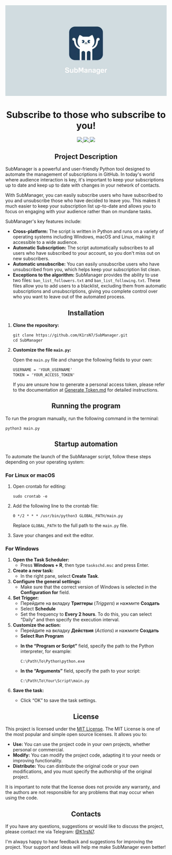 
<div align="center">
	<img src="./img/banner.jpg">
    <h1>Subscribe to those who subscribe to you!</h1>
      <a href="https://github.com/K1rsN7/SubManager/issues">
		<img src="https://img.shields.io/github/issues/K1rsN7/SubManager?color=C0CBD1&labelColor=1F3B58&style=for-the-badge">
	</a>
	<a href="https://github.com/K1rsN7/SubManager/stargazers">
		<img src="https://img.shields.io/github/stars/K1rsN7/SubManager?color=C0CBD1&labelColor=1F3B58&style=for-the-badge">
	</a>
	<a href="./LICENSE">
		<img src="https://img.shields.io/github/license/K1rsN7/SubManager?color=C0CBD1&labelColor=1F3B58&style=for-the-badge">
	</a>
</div>
<h2 align="center">Project Description</h2>
<p>SubManager is a powerful and user-friendly Python tool designed to automate the management of subscriptions in GitHub. In today's world where audience interaction is key, it's important to keep your subscriptions up to date and keep up to date with changes in your network of contacts.</p>
<p>With SubManager, you can easily subscribe users who have subscribed to you and unsubscribe those who have decided to leave you. This makes it much easier to keep your subscription list up-to-date and allows you to focus on engaging with your audience rather than on mundane tasks.</p>
<p>SubManager's key features include:</p>
<ul>
    <li><strong>Cross-platform:</strong> The script is written in Python and runs on a variety of operating systems including Windows, macOS and Linux, making it accessible to a wide audience.</li>
    <li><strong>Automatic Subscription:</strong> The script automatically subscribes to all users who have subscribed to your account, so you don't miss out on new subscribers.</li>
    <li><strong>Automatic unsubscribe:</strong> You can easily unsubscribe users who have unsubscribed from you, which helps keep your subscription list clean.</li>
    <li><strong>Exceptions to the algorithm:</strong> SubManager provides the ability to use two files: <code>ban_list_followers.txt</code> and <code>ban_list_following.txt</code>. These files allow you to add users to a blacklist, excluding them from automatic subscriptions and unsubscriptions, giving you complete control over who you want to leave out of the automated process.</li>
</ul>
<h2 align="center">Installation</h2>
<ol>
    <li><strong>Clone the repository:</strong>
        <pre><code>git clone https://github.com/K1rsN7/SubManager.git
cd SubManager</code></pre>
    </li>
    <li><strong>Customize the file <code>main.py</code>:</strong>
    <p>Open the <code>main.py</code> file and change the following fields to your own:</p>
    <pre><code>USERNAME = 'YOUR_USERNAME'
TOKEN = 'YOUR_ACCESS_TOKEN'
</code></pre>
    <p>If you are unsure how to generate a personal access token, please refer to the documentation at <a href="./Docs/Generate Token.md">Generate Token.md</a> for detailed instructions.</p>
</li>

</ol>

<h2 align="center">Running the program</h2>
<p>To run the program manually, run the following command in the terminal:</p>
<pre><code>python3 main.py</code></pre>

<h2 align="center">Startup automation</h2>
<p>To automate the launch of the SubManager script, follow these steps depending on your operating system:</p>

<h3>For Linux or macOS</h3>
<ol>
    <li>Open crontab for editing:
        <pre><code>sudo crontab -e</code></pre>
    </li>
    <li>Add the following line to the crontab file:
        <pre><code>0 */2 * * * /usr/bin/python3 GLOBAL_PATH/main.py</code></pre>
        <p>Replace <code>GLOBAL_PATH</code> to the full path to the <code>main.py</code> file.</p>
    </li>
    <li>Save your changes and exit the editor.</li>
</ol>

<h3>For Windows</h3>
<ol>
    <li><strong>Open the Task Scheduler:</strong>
        <ul>
            <li>Press <strong>Windows + R</strong>, then type <code>taskschd.msc</code> and press Enter.</li>
        </ul>
    </li>
    <li><strong>Create a new task:</strong>
        <ul>
            <li>In the right pane, select <strong>Create Task</strong>.</li>
        </ul>
    </li>
    <li><strong>Configure the general settings:</strong>
        <ul>
            <liEnter the name of the task and a description.li>
            <li>Make sure that the correct version of Windows is selected in the <strong>Configuration for</strong> field.</li>
        </ul>
    </li>
    <li><strong>Set Trigger:</strong>
        <ul>
            <li>Перейдите на вкладку <strong>Триггеры</strong> (<em>Triggers</em>) и нажмите <strong>Создать</strong></li>
            <li>Select <strong>Schedule</strong></li>
            <li>Set the frequency to <strong>Every 2 hours</strong>. To do this, you can select “Daily” and then specify the execution interval.</li>
        </ul>
    </li>
    <li><strong>Customize the action:</strong>
        <ul>
            <li>Перейдите на вкладку <strong>Действия</strong> (<em>Actions</em>) и нажмите <strong>Создать</strong></li>
            <li><strong>Select Run Program</strong></li>
            <li><p><strong>In the “Program or Script”</strong> field, specify the path to the Python interpreter, for example:</p>
                <pre><code>C:\Path\To\Python\python.exe</code></pre></li>
            <li><p><strong>In the “Arguments”</strong> field, specify the path to your script:</p>
                <pre><code>C:\Path\To\Your\Script\main.py</code></pre></li>
        </ul>
    </li>
    <li><strong>Save the task:</strong>
        <ul>
            <li><p>Click “OK” to save the task settings.</p></li>
        </ul>
    </li>
</ol>

<h2 align="center">License</h2>
<p>This project is licensed under the <a href=“./LICENSE”>MIT License</a>. The MIT License is one of the most popular and simple open source licenses. It allows you to:</p>
<ul>
    <li><strong>Use:</strong> You can use the project code in your own projects, whether personal or commercial.</li>
    <li><strong>Modify:</strong> You can modify the project code, adapting it to your needs or improving functionality.</li>
    <li><strong>Distribute:</strong> You can distribute the original code or your own modifications, and you must specify the authorship of the original project.</li>
</ul>
<p>It is important to note that the license does not provide any warranty, and the authors are not responsible for any problems that may occur when using the code.</p>

<h2 align="center">Contacts</h2>
<p>If you have any questions, suggestions or would like to discuss the project, please contact me via Telegram: <a href=“https://t.me/K1rsN7”>@K1rsN7</a>.</p>
<p>I'm always happy to hear feedback and suggestions for improving the project. Your support and ideas will help me make SubManager even better!
